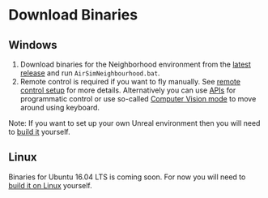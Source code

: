 # Download Binaries

## Windows
1. Download binaries for the Neighborhood environment from the [latest release](https://github.com/Microsoft/AirSim/releases) and run `AirSimNeighbourhood.bat`.
2. Remote control is required if you want to fly manually. See [remote control setup](remote_control.md) for more details. Alternatively you can use [APIs](docs/apis.md) for programmatic control or use so-called [Computer Vision mode](image_apis.md) to move around using keyboard.


Note: If you want to set up your own Unreal environment then you will need to [build it](../#how-to-get-it) yourself.

## Linux
Binaries for Ubuntu 16.04 LTS is coming soon. For now you will need to [build it on Linux](build_linux.md) yourself.